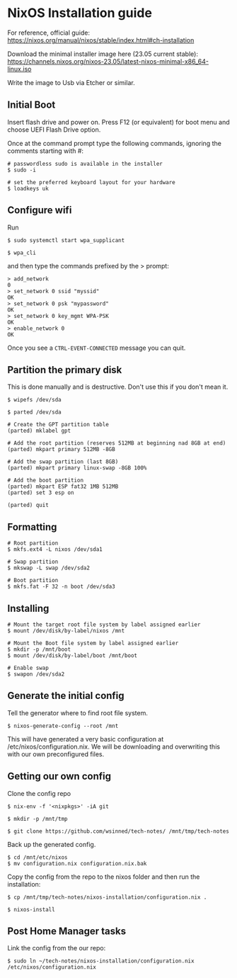# NixOS Installation guide

For reference, official guide: https://nixos.org/manual/nixos/stable/index.html#ch-installation

Download the minimal installer image here (23.05 current stable): https://channels.nixos.org/nixos-23.05/latest-nixos-minimal-x86_64-linux.iso

Write the image to Usb via Etcher or similar.

## Initial Boot

Insert flash drive and power on. Press F12 (or equivalent) for boot menu and choose UEFI Flash Drive option.

Once at the command prompt type the following commands, ignoring the comments starting with #:
````
# passwordless sudo is available in the installer
$ sudo -i  

# set the preferred keyboard layout for your hardware
$ loadkeys uk
````

## Configure wifi

Run

````
$ sudo systemctl start wpa_supplicant

$ wpa_cli
````
and then type the commands prefixed by the > prompt:

````
> add_network
0
> set_network 0 ssid "myssid"
OK
> set_network 0 psk "mypassword"
OK
> set_network 0 key_mgmt WPA-PSK
OK
> enable_network 0
OK
````
Once you see a `CTRL-EVENT-CONNECTED` message you can quit.

## Partition the primary disk

This is done manually and is destructive. Don't use this if you don't mean it.

````
$ wipefs /dev/sda

$ parted /dev/sda

# Create the GPT partition table
(parted) mklabel gpt

# Add the root partition (reserves 512MB at beginning nad 8GB at end)
(parted) mkpart primary 512MB -8GB

# Add the swap partition (last 8GB)
(parted) mkpart primary linux-swap -8GB 100%

# Add the boot partition
(parted) mkpart ESP fat32 1MB 512MB
(parted) set 3 esp on

(parted) quit
````

## Formatting

````
# Root partition
$ mkfs.ext4 -L nixos /dev/sda1

# Swap partition
$ mkswap -L swap /dev/sda2

# Boot partition
$ mkfs.fat -F 32 -n boot /dev/sda3
````

## Installing

````
# Mount the target root file system by label assigned earlier
$ mount /dev/disk/by-label/nixos /mnt

# Mount the Boot file system by label assigned earlier
$ mkdir -p /mnt/boot
$ mount /dev/disk/by-label/boot /mnt/boot

# Enable swap
$ swapon /dev/sda2
````

## Generate the initial config

Tell the generator where to find root file system.

````
$ nixos-generate-config --root /mnt
````

This will have generated a very basic configuration at /etc/nixos/configuration.nix. We will be downloading and overwriting this with our own preconfigured files.

## Getting our own config

Clone the config repo

````
$ nix-env -f '<nixpkgs>' -iA git

$ mkdir -p /mnt/tmp

$ git clone https://github.com/wsinned/tech-notes/ /mnt/tmp/tech-notes
````

Back up the generated config.

````
$ cd /mnt/etc/nixos
$ mv configuration.nix configuration.nix.bak
````

Copy the config from the repo to the nixos folder and then run the installation:

````
$ cp /mnt/tmp/tech-notes/nixos-installation/configuration.nix .

$ nixos-install
````



## Post Home Manager tasks
Link the config from the our repo:

````
$ sudo ln ~/tech-notes/nixos-installation/configuration.nix /etc/nixos/configuration.nix
````
